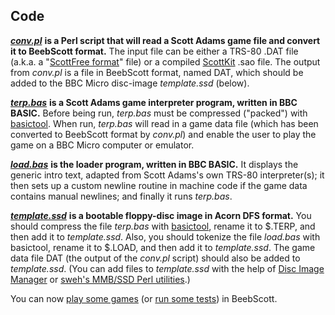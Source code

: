 ## Code

[***conv.pl***](https://github.com/ahope1/BeebScott/tree/main/code/conv.pl) **is a Perl script that will read a Scott Adams game file and convert it to BeebScott format.** The input file can be either a TRS-80 .DAT file (a.k.a. a "[ScottFree format](https://www.ifarchive.org/indexes/if-archive/scott-adams/games/scottfree/)" file) or a compiled [ScottKit](https://github.com/MikeTaylor/scottkit) .sao file. The output from *conv.pl* is a file in BeebScott format, named DAT, which should be added to the BBC Micro disc-image *template.ssd* (below).

[***terp.bas***](https://github.com/ahope1/BeebScott/tree/main/code/terp.bas) **is a Scott Adams game interpreter program, written in BBC BASIC.** Before being run, *terp.bas* must be compressed ("packed") with [basictool](https://github.com/ZornsLemma/basictool). When run, *terp.bas* will read in a game data file (which has been converted to BeebScott format by *conv.pl*) and enable the user to play the game on a BBC Micro computer or emulator. 

[***load.bas***](https://github.com/ahope1/BeebScott/tree/main/code/load.bas) **is the loader program, written in BBC BASIC.** It displays the generic intro text, adapted from Scott Adams's own TRS-80 interpreter(s); it then sets up a custom newline routine in machine code if the game data contains manual newlines; and finally it runs *terp.bas*. 

[***template.ssd***](https://github.com/ahope1/BeebScott/blob/main/code/template.ssd) **is a bootable floppy-disc image in Acorn DFS format.** You should compress the file *terp.bas* with [basictool](https://github.com/ZornsLemma/basictool), rename it to $.TERP, and then add it to *template.ssd*. Also, you should  tokenize the file *load.bas* with basictool, rename it to $.LOAD, and then add it to *template.ssd*. The game data file DAT (the output of the *conv.pl* script) should also be added to *template.ssd*. (You can add files to *template.ssd* with the help of [Disc Image Manager](https://stardot.org.uk/forums/viewtopic.php?p=299825#p299825) or [sweh's MMB/SSD Perl utilities](https://sweh.spuddy.org/Beeb/mmb_utils.html).) 

You can now [play some games](https://github.com/ahope1/BeebScott/tree/main/games) (or [run some tests](http://bbcmicro.co.uk//jsbeeb/play.php?autoboot&disc=https://raw.githubusercontent.com/ahope1/BeebScott/master/test/cases.ssd)) in BeebScott.
